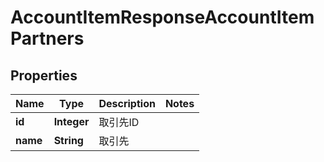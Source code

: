 

# AccountItemResponseAccountItemPartners


## Properties

| Name | Type | Description | Notes |
|------------ | ------------- | ------------- | -------------|
|**id** | **Integer** | 取引先ID |  |
|**name** | **String** | 取引先 |  |



